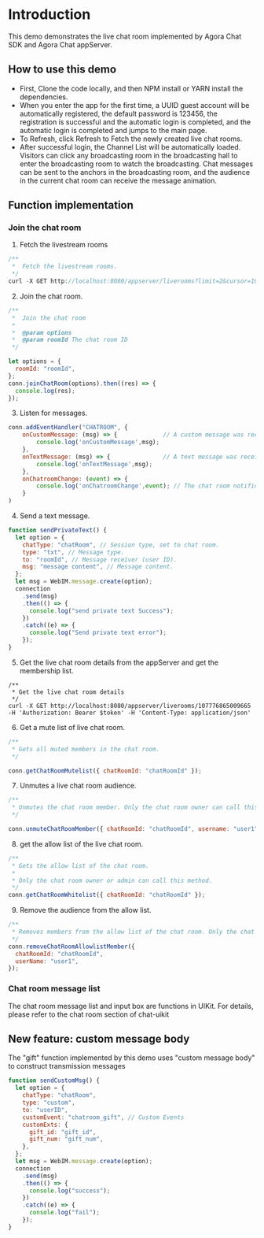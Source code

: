 # Introduction

This demo demonstrates the live chat room implemented by Agora Chat SDK and Agora Chat appServer.

## How to use this demo

- First, Clone the code locally, and then NPM install or YARN install the dependencies.
- When you enter the app for the first time, a UUID guest account will be automatically registered, the default password is 123456, the registration is successful and the automatic login is completed, and the automatic login is completed and jumps to the main page.
- To Refresh, click Refresh to Fetch the newly created live chat rooms.
- After successful login, the Channel List will be automatically loaded. Visitors can click any broadcasting room in the broadcasting hall to enter the broadcasting room to watch the broadcasting. Chat messages can be sent to the anchors in the broadcasting room, and the audience in the current chat room can receive the message animation.

## Function implementation

### Join the chat room

1. Fetch the livestream rooms

```javascript
/**
 *  Fetch the livestream rooms.
 */
curl -X GET http://localhost:8080/appserver/liverooms?limit=2&cursor=107776865009666 -H 'Authorization: Bearer $token ' -H 'Content-Type: application/json'
```

2. Join the chat room.

```javascript
/**
 *  Join the chat room
 *
 *  @param options
 *  @param roomId The chat room ID
 */

let options = {
  roomId: "roomId",
};
conn.joinChatRoom(options).then((res) => {
  console.log(res);
});
```

3. Listen for messages.

```javascript
conn.addEventHandler("CHATROOM", {
	onCustomMessage: (msg) => {   			// A custom message was received.
		console.log('onCustomMessage',msg);
	},
	onTextMessage: (msg) => {   			// A text message was received.
		console.log('onTextMessage',msg);
	},
	onChatroomChange: (event) => {
		console.log('onChatroomChange',event); // The chat room notification event was received.
	}
)
```

4. Send a text message.

```javascript
function sendPrivateText() {
  let option = {
    chatType: "chatRoom", // Session type, set to chat room.
    type: "txt", // Message type.
    to: "roomId", // Message receiver (user ID).
    msg: "message content", // Message content.
  };
  let msg = WebIM.message.create(option);
  connection
    .send(msg)
    .then(() => {
      console.log("send private text Success");
    })
    .catch((e) => {
      console.log("Send private text error");
    });
}
```

5. Get the live chat room details from the appServer and get the membership list.

```
/**
 * Get the live chat room details
 */
curl -X GET http://localhost:8080/appserver/liverooms/107776865009665 -H 'Authorization: Bearer $token' -H 'Content-Type: application/json'
```

6. Get a mute list of live chat room.

```javascript
/**
 * Gets all muted members in the chat room.
 */

conn.getChatRoomMutelist({ chatRoomId: "chatRoomId" });
```

7. Unmutes a live chat room audience.

```javascript
/**
 * Unmutes the chat room member. Only the chat room owner can call this method.
 */

conn.unmuteChatRoomMember({ chatRoomId: "chatRoomId", username: "user1" });
```

8. get the allow list of the live chat room.

```javascript
/**
 * Gets the allow list of the chat room.
 *
 * Only the chat room owner or admin can call this method.
 */
conn.getChatRoomWhitelist({ chatRoomId: "chatRoomId" });
```

9. Remove the audience from the allow list.

```javascript
/**
 * Removes members from the allow list of the chat room. Only the chat room owner or admin can call this method.
 */
conn.removeChatRoomAllowlistMember({
  chatRoomId: "chatRoomId",
  userName: "user1",
});
```

### Chat room message list

The chat room message list and input box are functions in UIKit. For details, please refer to the chat room section of chat-uikit

## New feature: custom message body

The "gift" function implemented by this demo uses "custom message body" to construct transmission messages

```javascript
function sendCustomMsg() {
  let option = {
    chatType: "chatRoom",
    type: "custom",
    to: "userID",
    customEvent: "chatroom_gift", // Custom Events
    customExts: {
      gift_id: "gift_id",
      gift_num: "gift_num",
    },
  };
  let msg = WebIM.message.create(option);
  connection
    .send(msg)
    .then(() => {
      console.log("success");
    })
    .catch((e) => {
      console.log("fail");
    });
}
```
